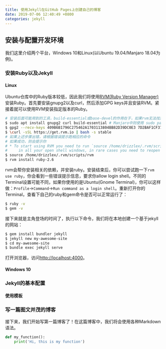 ```yaml
---
title: 使用Jekyll在GitHub Pages上创建自己的博客
date: 2019-07-06 12:40:49 +0800
categories: jekyll
---
```


## 安装与配置开发环境

我们这里介绍两个平台，Windows 10和Linux(以Ubuntu 19.04/Manjaro 18.04为例)。

### 安装Ruby以及Jekyll

#### Linux

Ubuntu仓库中的Ruby版本较低，因此我们将使用[RVM(Ruby Version Manager)](http://rvm.io/)安装Ruby。首先要安装gnupg2以及curl，然后添加GPG keys并且安装RVM。紧接着就可以使用RVM安装指定版本的Ruby。

```bash
# 安装后面可能用到的工具，build-essential或base-devel的作用在于，如果rvm无法找到对应当前平台的ruby二进制文件会用源码进行编译
$ sudo apt install gnupg2 curl build-essential # Manjaro中则使用 sudo pacman -Syu gnupg curl base-devel
$ gpg2 --recv-keys 409B6B1796C275462A1703113804BB82D39DC0E3 7D2BAF1CF37B13E2069D6956105BD0E739499BDB
$ \curl -sSL https://get.rvm.io | bash -s stable
# 如果上述步骤出错，请根据错误提示跑相应的命令
# 如果成功，则会提示你
# * To start using RVM you need to run `source /home/drizzlex/.rvm/scripts/rvm`
#     in all your open shell windows, in rare cases you need to reopen all shell windows.
$ source /home/drizzlex/.rvm/scripts/rvm
$ rvm install ruby-2.6
```

rvm会帮你安装相关的依赖，并安装ruby。安装结束后，你可以尝试跑一下`rvm use ruby`，你会看到一些错误提示信息，要求你allow login shell。不同的Terminal设置可能不同，如果你使用的是Ubuntu(Gnome Terminal)，你可以这样做：`Profile`->`Command`->`Run command as a login shell`。重新打开你的Terminal，查看下自己的ruby和gem命令是否可以正常运行了：

```bash
$ ruby -v
$ gem -v
```

接下来就是主角登场的时间了，执行以下命令，我们将在本地创建一个基于jekyll的网站：

```bash
$ gem install bundler jekyll
$ jekyll new my-awesome-site
$ cd my-awesome-site
$ bundle exec jekyll serve
```

打开浏览器，访问[http://localhost:4000](http://localhost:4000)。

#### Windows 10

### Jekyll的基本配置

#### 使用模板

### 写一篇图文并茂的博客

接下来，我们开始写第一篇博客了！在这篇博客中，我们将会使用各种Markdown语法。

```python
def my_function():
    print('Hi, this is my function')
```
